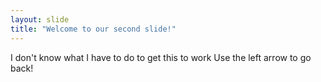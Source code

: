```yaml
---
layout: slide
title: "Welcome to our second slide!"
---
```

I don't know what I have to do to get this to work 
Use the left arrow to go back!
